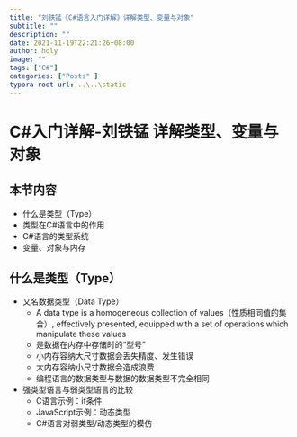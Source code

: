 ```yaml
---
title: "刘铁锰《C#语言入门详解》详解类型、变量与对象"
subtitle: ""
description: ""
date: 2021-11-19T22:21:26+08:00
author: holy
image: ""
tags: ["C#"]
categories: ["Posts" ]
typora-root-url: ..\..\static
---
```


# C#入门详解-刘铁锰  详解类型、变量与对象

## 本节内容

- 什么是类型（Type）
- 类型在C#语言中的作用
- C#语言的类型系统
- 变量、对象与内存

## 什么是类型（Type）

- 又名数据类型（Data Type）
  - A data type is a homogeneous collection of values（性质相同值的集合）, effectively presented, equipped with a set of operations which manipulate these values
  - 是数据在内存中存储时的“型号”
  - 小内存容纳大尺寸数据会丢失精度、发生错误
  - 大内存容纳小尺寸数据会造成浪费
  - 编程语言的数据类型与数据的数据类型不完全相同
- 强类型语言与弱类型语言的比较
  - C语言示例：if条件
  - JavaScript示例：动态类型
  - C#语言对弱类型/动态类型的模仿



 



